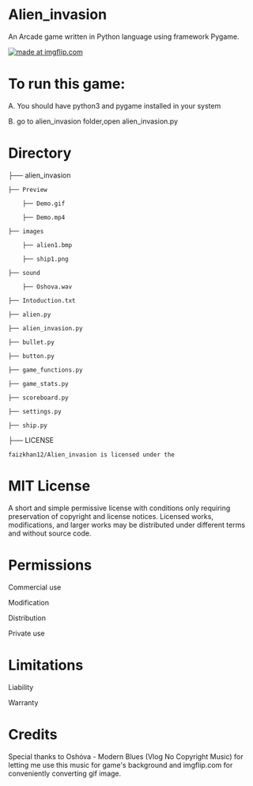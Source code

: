 # Alien_invasion
An Arcade game written in Python language using framework Pygame.

<a href="https://imgflip.com/gif/2e1hyf"><img src="https://i.imgflip.com/2e1hyf.gif" title="made at imgflip.com"/></a>

# To run this game:

 A. You should have python3 and pygame installed in your system

 B. go to alien_invasion folder,open alien_invasion.py
 
 
 # Directory
 
├── alien_invasion

    ├── Preview
    
        ├── Demo.gif
        
        ├── Demo.mp4
  
    ├── images
    
        ├── alien1.bmp
        
        ├── ship1.png
        
    ├── sound
    
        ├── Oshova.wav
    
    ├── Intoduction.txt
    
    ├── alien.py
    
    ├── alien_invasion.py
    
    ├── bullet.py
    
    ├── button.py
    
    ├── game_functions.py
    
    ├── game_stats.py
    
    ├── scoreboard.py
    
    ├── settings.py
    
    ├── ship.py
    
├── LICENSE
    
    faizkhan12/Alien_invasion is licensed under the

# MIT License
A short and simple permissive license with conditions only requiring preservation of copyright and license notices. Licensed works, modifications, and larger works may be distributed under different terms and without source code.
  
  
# Permissions

 Commercial use
 
 Modification
 
 Distribution
 
 Private use
 
 
 # Limitations
 
 Liability
 
 Warranty
 
 
 # Credits
 
 Special thanks to Oshóva - Modern Blues (Vlog No Copyright Music) for letting me use this music for game's background and imgflip.com for conveniently converting gif image.
 
